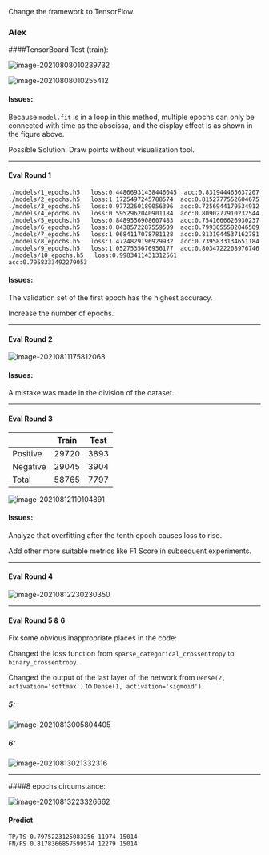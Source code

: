 Change the framework to TensorFlow.

### Alex

####TensorBoard Test (train):

![image-20210808010239732](./Images/image-20210808010239732.png)

![image-20210808010255412](./Images/image-20210808010255412.png)

#### Issues:

Because `model.fit` is in a loop in this method, multiple epochs can only be connected with time as the abscissa, and the display effect is as shown in the figure above.

Possible Solution: Draw points without visualization tool.

------

#### Eval Round 1

```
./models/1_epochs.h5   loss:0.44866931438446045  acc:0.831944465637207
./models/2_epochs.h5   loss:1.1725497245788574  acc:0.8152777552604675
./models/3_epochs.h5   loss:0.9772260189056396  acc:0.7256944179534912
./models/4_epochs.h5   loss:0.5952962040901184  acc:0.8090277910232544
./models/5_epochs.h5   loss:0.8489556908607483  acc:0.7541666626930237
./models/6_epochs.h5   loss:0.8438572287559509  acc:0.7993055582046509
./models/7_epochs.h5   loss:1.0684117078781128  acc:0.8131944537162781
./models/8_epochs.h5   loss:1.4724829196929932  acc:0.7395833134651184
./models/9_epochs.h5   loss:1.0527535676956177  acc:0.8034722208976746
./models/10_epochs.h5   loss:0.9983411431312561  acc:0.7958333492279053
```

#### Issues:

The validation set of the first epoch has the highest accuracy.

Increase the number of epochs.

------

#### Eval Round 2

![image-20210811175812068](./Images/image-20210811175812068.png)

#### Issues:

A mistake was made in the division of the dataset. 

------

#### Eval Round 3

|          | Train | Test |
| -------- | ----- | ---- |
| Positive | 29720 | 3893 |
| Negative | 29045 | 3904 |
| Total    | 58765 | 7797 |

![image-20210812110104891](./Images/image-20210812110104891.png)

#### Issues:

Analyze that overfitting after the tenth epoch causes loss to rise.

Add other more suitable metrics like F1 Score in subsequent experiments.

------

#### Eval Round 4

![image-20210812230230350](./Images/image-20210812230230350.png)

------

#### Eval Round 5 & 6

Fix some obvious inappropriate places in the code: 

Changed the loss function from `sparse_categorical_crossentropy` to `binary_crossentropy`.

Changed the output of the last layer of the network from `Dense(2, activation='softmax')` to `Dense(1, activation='sigmoid')`.

##### 5:

![image-20210813005804405](./Images/image-20210813005804405.png)

##### 6:

![image-20210813021332316](./Images/image-20210813021332316.png)

------

####8 epochs circumstance:

![image-20210813223326662](./Images/image-20210813223326662.png)

#### Predict

```
TP/TS 0.7975223125083256 11974 15014
FN/FS 0.8178366857599574 12279 15014
```

